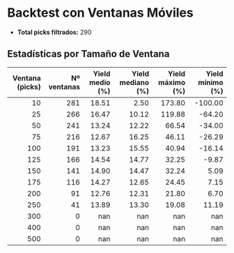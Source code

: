 # Backtest con Ventanas Móviles

- **Total picks filtrados:** 290

## Estadísticas por Tamaño de Ventana

| Ventana (picks) | Nº ventanas | Yield medio (%) | Yield mediano (%) | Yield máximo (%) | Yield mínimo (%) |
|---------------:|------------:|----------------:|------------------:|-----------------:|-----------------:|
|              10 |          281 |           18.51 |              2.50 |          173.80 |         -100.00 |
|              25 |          266 |           16.47 |             10.12 |          119.88 |          -64.20 |
|              50 |          241 |           13.24 |             12.22 |           66.54 |          -34.00 |
|              75 |          216 |           12.67 |             16.25 |           46.11 |          -26.29 |
|             100 |          191 |           13.23 |             15.55 |           40.94 |          -16.14 |
|             125 |          166 |           14.54 |             14.77 |           32.25 |           -9.87 |
|             150 |          141 |           14.90 |             14.47 |           32.24 |            5.09 |
|             175 |          116 |           14.27 |             12.65 |           24.45 |            7.15 |
|             200 |           91 |           12.76 |             12.31 |           21.80 |            6.70 |
|             250 |           41 |           13.89 |             13.30 |           19.08 |           11.19 |
|             300 |            0 |             nan |               nan |             nan |             nan |
|             400 |            0 |             nan |               nan |             nan |             nan |
|             500 |            0 |             nan |               nan |             nan |             nan |